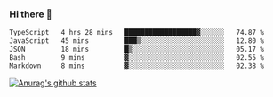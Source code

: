 ### Hi there 👋



<!--
**webB1an/webB1an** is a ✨ _special_ ✨ repository because its `README.md` (this file) appears on your GitHub profile.

Here are some ideas to get you started:

- 🔭 I’m currently working on ...
- 🌱 I’m currently learning ...
- 👯 I’m looking to collaborate on ...
- 🤔 I’m looking for help with ...
- 💬 Ask me about ...
- 📫 How to reach me: ...
- 😄 Pronouns: ...
- ⚡ Fun fact: ...
-->

<!--START_SECTION:waka-->

```txt
TypeScript   4 hrs 28 mins   ██████████████████▓░░░░░░   74.87 %
JavaScript   45 mins         ███▒░░░░░░░░░░░░░░░░░░░░░   12.80 %
JSON         18 mins         █▒░░░░░░░░░░░░░░░░░░░░░░░   05.17 %
Bash         9 mins          ▓░░░░░░░░░░░░░░░░░░░░░░░░   02.55 %
Markdown     8 mins          ▓░░░░░░░░░░░░░░░░░░░░░░░░   02.38 %
```

<!--END_SECTION:waka-->


[![Anurag's github stats](https://github-readme-stats.vercel.app/api?username=webB1an&show_icons=true&theme=radical)](https://github.com/anuraghazra/github-readme-stats)

